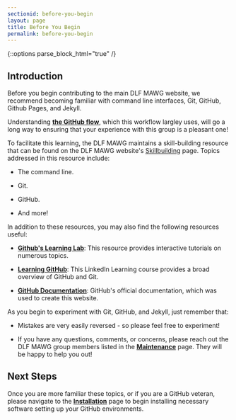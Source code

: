 ```yaml
---
sectionid: before-you-begin
layout: page
title: Before You Begin
permalink: before-you-begin
---
```


{::options parse_block_html="true" /}

<h2>Introduction</h2>

Before you begin contributing to the main DLF MAWG website, we recommend becoming familiar with command line interfaces, Git, GitHub, Github Pages, and Jekyll.

Understanding [**the GitHub flow**](https://guides.github.com/introduction/flow/), which this workflow largley uses, will go a long way to ensuring that your experience with this group is a pleasant one! 

To facilitate this learning, the DLF MAWG maintains a skill-building resource that can be found on the DLF MAWG website's [Skillbuilding](http://dlfmetadataassessment.github.io/Skillbuilding) page. Topics addressed in this resource include:

- The command line.

- Git.

- GitHub.

- And more!

In addition to these resources, you may also find the following resources useful:

- [**Github's Learning Lab**](https://lab.github.com/): This resource provides interactive tutorials on numerous topics.

- [**Learning GitHub**](https://www.linkedin.com/learning/learning-github): This LinkedIn Learning course provides a broad overview of GitHub and Git.

- [**GitHub Documentation**](https://docs.github.com/en): GitHub's official documentation, which was used to create this website.

As you begin to experiment with Git, GitHub, and Jekyll, just remember that:

- Mistakes are very easily reversed - so please feel free to experiment!

- If you have any questions, comments, or concerns, please reach out the DLF MAWG group members listed in the [**Maintenance**](maintenance) page. They will be happy to help you out!

<h2>Next Steps</h2>

Once you are more familiar these topics, or if you are a GitHub veteran, please navigate to the [**Installation**](installation) page to begin installing necessary software setting up your GitHub environments.  